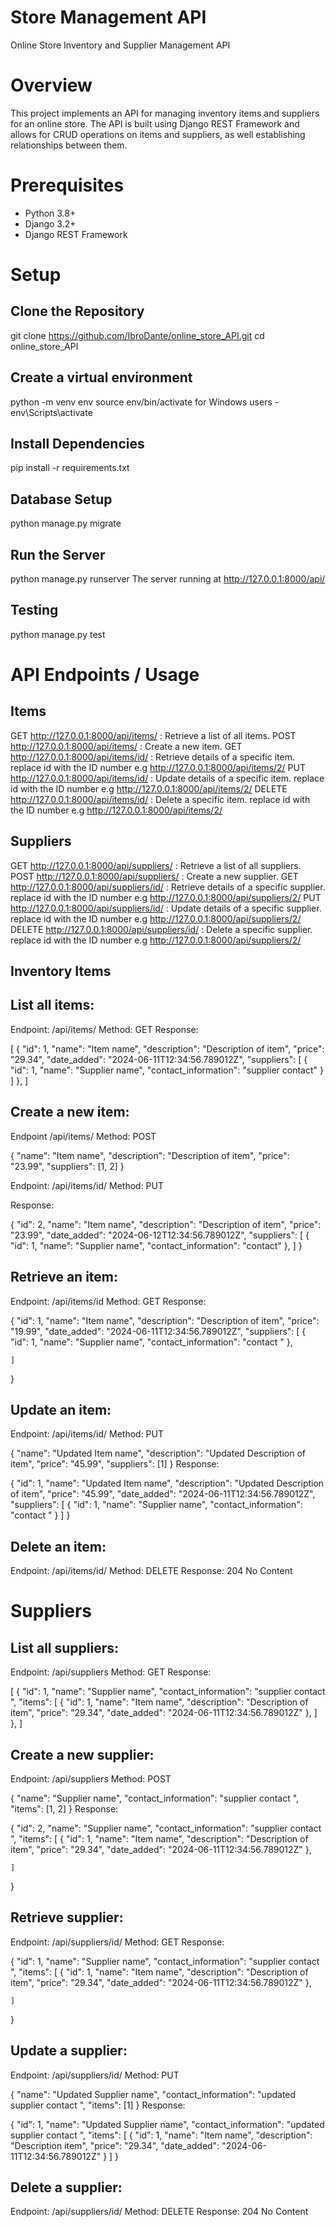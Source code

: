 # Store Management API
Online Store Inventory and Supplier Management API

# Overview
This project implements an API for managing inventory items and suppliers for an online store. The API is built using Django REST Framework and allows for CRUD operations on items and suppliers, as well establishing relationships between them.

# Prerequisites
- Python 3.8+
- Django 3.2+
- Django REST Framework

# Setup

## Clone the Repository
git clone https://github.com/IbroDante/online_store_API.git
cd online_store_API

## Create a virtual environment
python -m venv env
source env/bin/activate 
for Windows users - env\Scripts\activate

## Install Dependencies
pip install -r requirements.txt

## Database Setup
python manage.py migrate

## Run the Server
python manage.py runserver
The server running at http://127.0.0.1:8000/api/

## Testing
python manage.py test

# API Endpoints / Usage

## Items
GET http://127.0.0.1:8000/api/items/ : Retrieve a list of all items.
POST http://127.0.0.1:8000/api/items/ : Create a new item.
GET http://127.0.0.1:8000/api/items/id/ : Retrieve details of a specific item. replace id with the ID number e.g http://127.0.0.1:8000/api/items/2/
PUT http://127.0.0.1:8000/api/items/id/ : Update details of a specific item. replace id with the ID number e.g http://127.0.0.1:8000/api/items/2/
DELETE http://127.0.0.1:8000/api/items/id/ : Delete a specific item. replace id with the ID number e.g http://127.0.0.1:8000/api/items/2/

## Suppliers
GET http://127.0.0.1:8000/api/suppliers/ : Retrieve a list of all suppliers.
POST http://127.0.0.1:8000/api/suppliers/ : Create a new supplier.
GET http://127.0.0.1:8000/api/suppliers/id/ : Retrieve details of a specific supplier. replace id with the ID number e.g http://127.0.0.1:8000/api/suppliers/2/
PUT http://127.0.0.1:8000/api/suppliers/id/ : Update details of a specific supplier. replace id with the ID number e.g http://127.0.0.1:8000/api/suppliers/2/
DELETE http://127.0.0.1:8000/api/suppliers/id/ : Delete a specific supplier. replace id with the ID number e.g http://127.0.0.1:8000/api/suppliers/2/


## Inventory Items

## List all items:
Endpoint: /api/items/
Method: GET
Response:

[
    {
        "id": 1,
        "name": "Item name",
        "description": "Description of item",
        "price": "29.34",
        "date_added": "2024-06-11T12:34:56.789012Z",
        "suppliers": [
            {
                "id": 1,
                "name": "Supplier name",
                "contact_information": "supplier contact"
            }
        ]
    },
]

## Create a new item:

Endpoint /api/items/ 
Method: POST

{
    "name": "Item name",
    "description": "Description of item",
    "price": "23.99",
    "suppliers": [1, 2]
}

Endpoint: /api/items/id/
Method: PUT

Response:

{
    "id": 2,
    "name": "Item name",
    "description": "Description of item",
    "price": "23.99",
    "date_added": "2024-06-12T12:34:56.789012Z",
    "suppliers": [
        {
            "id": 1,
            "name": "Supplier name",
            "contact_information": "contact"
        },
    ]
}

## Retrieve an item:

Endpoint: /api/items/id
Method: GET
Response:

{
    "id": 1,
    "name": "Item name",
    "description": "Description of item",
    "price": "19.99",
    "date_added": "2024-06-11T12:34:56.789012Z",
    "suppliers": [
        {
            "id": 1,
            "name": "Supplier name",
            "contact_information": "contact "
        },
        
    ]
}

## Update an item:
Endpoint: /api/items/id/ 
Method: PUT

{
    "name": "Updated Item name",
    "description": "Updated Description of item",
    "price": "45.99",
    "suppliers": [1]
}
Response:

{
    "id": 1,
    "name": "Updated Item name",
    "description": "Updated Description of item",
    "price": "45.99",
    "date_added": "2024-06-11T12:34:56.789012Z",
    "suppliers": [
        {
            "id": 1,
            "name": "Supplier name",
            "contact_information": "contact "
        }
    ]
}

## Delete an item:

Endpoint: /api/items/id/
Method: DELETE
Response: 204 No Content


# Suppliers

## List all suppliers:

Endpoint: /api/suppliers
Method: GET
Response:

[
    {
        "id": 1,
        "name": "Supplier name",
        "contact_information": "supplier contact ",
        "items": [
            {
                "id": 1,
                "name": "Item name",
                "description": "Description of item",
                "price": "29.34",
                "date_added": "2024-06-11T12:34:56.789012Z"
            },
        ]
    },
]

## Create a new supplier:

Endpoint: /api/suppliers
Method: POST

{
    "name": "Supplier name",
    "contact_information": "supplier contact ",
    "items": [1, 2]
}
Response:

{
    "id": 2,
    "name": "Supplier name",
    "contact_information": "supplier contact ",
    "items": [
        {
            "id": 1,
            "name": "Item name",
            "description": "Description of item",
            "price": "29.34",
            "date_added": "2024-06-11T12:34:56.789012Z"
        },
        
    ]
}

## Retrieve supplier:

Endpoint: /api/suppliers/id/
Method: GET
Response:

{
    "id": 1,
    "name": "Supplier name",
    "contact_information": "supplier contact ",
    "items": [
        {
            "id": 1,
            "name": "Item name",
            "description": "Description of item",
            "price": "29.34",
            "date_added": "2024-06-11T12:34:56.789012Z"
        },
        
    ]
}

## Update a supplier:

Endpoint: /api/suppliers/id/
Method: PUT

{
    "name": "Updated Supplier name",
    "contact_information": "updated supplier contact ",
    "items": [1]
}
Response:

{
    "id": 1,
    "name": "Updated Supplier name",
    "contact_information": "updated supplier contact ",
    "items": [
        {
            "id": 1,
            "name": "Item name",
            "description": "Description item",
            "price": "29.34",
            "date_added": "2024-06-11T12:34:56.789012Z"
        }
    ]
}

## Delete a supplier:

Endpoint: /api/suppliers/id/
Method: DELETE
Response: 204 No Content
